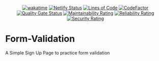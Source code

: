 <div align="center">

  [![wakatime](https://wakatime.com/badge/github/Amir-Pourhadi/Form-Validation.svg)](https://wakatime.com/badge/github/Amir-Pourhadi/Form-Validation)
  [![Netlify Status](https://api.netlify.com/api/v1/badges/42a081d1-4ed2-480f-a17b-bce5be2945f3/deploy-status)](https://app.netlify.com/sites/amir-sign-up/deploys)
  [![Lines of Code](https://sonarcloud.io/api/project_badges/measure?project=Amir-Pourhadi_Form-Validation&metric=ncloc)](https://sonarcloud.io/dashboard?id=Amir-Pourhadi_Form-Validation)
  [![CodeFactor](https://www.codefactor.io/repository/github/amir-pourhadi/form-validation/badge)](https://www.codefactor.io/repository/github/amir-pourhadi/form-validation)  
  [![Quality Gate Status](https://sonarcloud.io/api/project_badges/measure?project=Amir-Pourhadi_Form-Validation&metric=alert_status)](https://sonarcloud.io/dashboard?id=Amir-Pourhadi_Form-Validation)
  [![Maintainability Rating](https://sonarcloud.io/api/project_badges/measure?project=Amir-Pourhadi_Form-Validation&metric=sqale_rating)](https://sonarcloud.io/dashboard?id=Amir-Pourhadi_Form-Validation)
  [![Reliability Rating](https://sonarcloud.io/api/project_badges/measure?project=Amir-Pourhadi_Form-Validation&metric=reliability_rating)](https://sonarcloud.io/dashboard?id=Amir-Pourhadi_Form-Validation)
  [![Security Rating](https://sonarcloud.io/api/project_badges/measure?project=Amir-Pourhadi_Form-Validation&metric=security_rating)](https://sonarcloud.io/dashboard?id=Amir-Pourhadi_Form-Validation)
</div>

# Form-Validation
A Simple Sign Up Page to practice form validation
